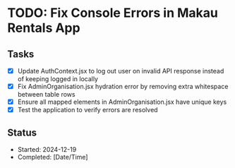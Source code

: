 # TODO: Fix Console Errors in Makau Rentals App

## Tasks
- [x] Update AuthContext.jsx to log out user on invalid API response instead of keeping logged in locally
- [x] Fix AdminOrganisation.jsx hydration error by removing extra whitespace between table rows
- [x] Ensure all mapped elements in AdminOrganisation.jsx have unique keys
- [x] Test the application to verify errors are resolved

## Status
- Started: 2024-12-19
- Completed: [Date/Time]
